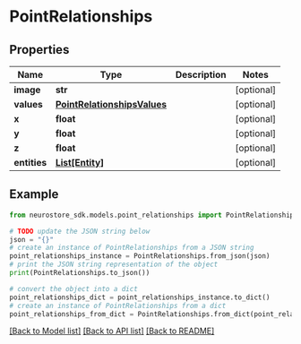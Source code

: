 # PointRelationships


## Properties

Name | Type | Description | Notes
------------ | ------------- | ------------- | -------------
**image** | **str** |  | [optional] 
**values** | [**PointRelationshipsValues**](PointRelationshipsValues.md) |  | [optional] 
**x** | **float** |  | [optional] 
**y** | **float** |  | [optional] 
**z** | **float** |  | [optional] 
**entities** | [**List[Entity]**](Entity.md) |  | [optional] 

## Example

```python
from neurostore_sdk.models.point_relationships import PointRelationships

# TODO update the JSON string below
json = "{}"
# create an instance of PointRelationships from a JSON string
point_relationships_instance = PointRelationships.from_json(json)
# print the JSON string representation of the object
print(PointRelationships.to_json())

# convert the object into a dict
point_relationships_dict = point_relationships_instance.to_dict()
# create an instance of PointRelationships from a dict
point_relationships_from_dict = PointRelationships.from_dict(point_relationships_dict)
```
[[Back to Model list]](../README.md#documentation-for-models) [[Back to API list]](../README.md#documentation-for-api-endpoints) [[Back to README]](../README.md)


